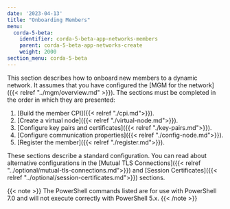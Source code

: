 ```yaml
---
date: '2023-04-13'
title: "Onboarding Members"
menu:
  corda-5-beta:
    identifier: corda-5-beta-app-networks-members
    parent: corda-5-beta-app-networks-create
    weight: 2000
section_menu: corda-5-beta
---
```

This section describes how to onboard new members to a dynamic network. It assumes that you have configured the [MGM for the network]({{< relref "../mgm/overview.md" >}}). The sections must be completed in the order in which they are presented:

1. [Build the member CPI]({{< relref "./cpi.md">}}).
2. [Create a virtual node]({{< relref "./virtual-node.md">}}).
3. [Configure key pairs and certificates]({{< relref "./key-pairs.md">}}).
5. [Configure communication properties]({{< relref "./config-node.md">}}).
4. [Register the member]({{< relref "./register.md">}}).

These sections describe a standard configuration. You can read about alternative configurations in the [Mutual TLS Connections]({{< relref "../optional/mutual-tls-connections.md">}}) and [Session Certificates]({{< relref "../optional/session-certificates.md">}}) sections.

{{< note >}}
The PowerShell commands listed are for use with PowerShell 7.0 and will not execute correctly with PowerShell 5.x.
{{< /note >}}